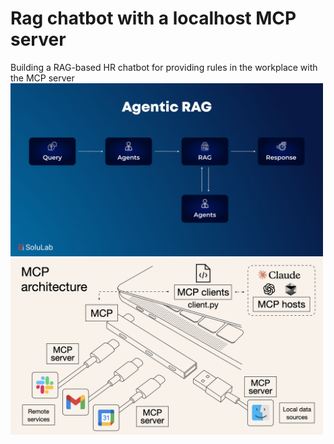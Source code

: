# Rag chatbot with a localhost MCP server
Building a RAG-based HR chatbot for providing rules in the workplace with the MCP server
<img src="images/rag.jpg" width="500">
<img src="images/mcp-architecture.png" width="500">

